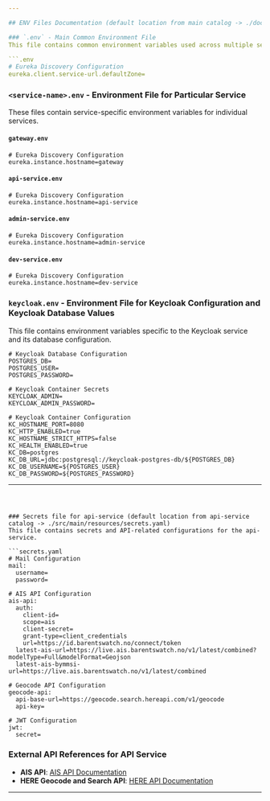 ```yaml
---

## ENV Files Documentation (default location from main catalog -> ./docker-deploy/envs)

### `.env` - Main Common Environment File
This file contains common environment variables used across multiple services.

```.env
# Eureka Discovery Configuration
eureka.client.service-url.defaultZone=
```

### `<service-name>.env` - Environment File for Particular Service
These files contain service-specific environment variables for individual services.

#### `gateway.env`

```gateway.env
# Eureka Discovery Configuration
eureka.instance.hostname=gateway
```

#### `api-service.env`

```api-service.env
# Eureka Discovery Configuration
eureka.instance.hostname=api-service
```

#### `admin-service.env`

```admin-service.env
# Eureka Discovery Configuration
eureka.instance.hostname=admin-service
```

#### `dev-service.env`

```dev-service.env
# Eureka Discovery Configuration
eureka.instance.hostname=dev-service
```

### `keycloak.env` - Environment File for Keycloak Configuration and Keycloak Database Values
This file contains environment variables specific to the Keycloak service and its database configuration.

```keycloak.env
# Keycloak Database Configuration
POSTGRES_DB=
POSTGRES_USER=
POSTGRES_PASSWORD=

# Keycloak Container Secrets
KEYCLOAK_ADMIN=
KEYCLOAK_ADMIN_PASSWORD=

# Keycloak Container Configuration
KC_HOSTNAME_PORT=8080
KC_HTTP_ENABLED=true
KC_HOSTNAME_STRICT_HTTPS=false
KC_HEALTH_ENABLED=true
KC_DB=postgres
KC_DB_URL=jdbc:postgresql://keycloak-postgres-db/${POSTGRES_DB}
KC_DB_USERNAME=${POSTGRES_USER}
KC_DB_PASSWORD=${POSTGRES_PASSWORD}
```

---
```



### Secrets file for api-service (default location from api-service catalog -> ./src/main/resources/secrets.yaml)
This file contains secrets and API-related configurations for the api-service.

```secrets.yaml
# Mail Configuration
mail:
  username=
  password=

# AIS API Configuration
ais-api:
  auth:
    client-id=
    scope=ais
    client-secret=
    grant-type=client_credentials
    url=https://id.barentswatch.no/connect/token
  latest-ais-url=https://live.ais.barentswatch.no/v1/latest/combined?modelType=Full&modelFormat=Geojson
  latest-ais-bymmsi-url=https://live.ais.barentswatch.no/v1/latest/combined

# Geocode API Configuration
geocode-api:
  api-base-url=https://geocode.search.hereapi.com/v1/geocode
  api-key=

# JWT Configuration
jwt:
  secret=
```

### External API References for API Service

- **AIS API**: [AIS API Documentation](https://developer.barentswatch.no/)
- **HERE Geocode and Search API**: [HERE API Documentation](https://www.here.com/docs/bundle/geocoding-and-search-api-developer-guide/page/topics-api/code-geocode-examples.html)

---
